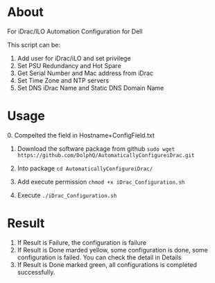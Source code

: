 <h1>About</h1>

For iDrac/ILO Automation Configuration for Dell

This script can be:
 1. Add user for iDrac/iLO and set privilege
 2. Set PSU Redundancy and Hot Spare
 3. Get Serial Number and Mac address from iDrac
 4. Set Time Zone and NTP servers
 5. Set DNS iDrac Name and Static DNS Domain Name


<h1>Usage</h1>
0. Compelted the field in Hostname+ConfigField.txt

1. Download the software package from github
`sudo wget https://github.com/DolphQ/AutomaticallyConfigureiDrac.git`

2. Into package
`cd AutomaticallyConfigureiDrac/`

3. Add execute permission
`chmod +x iDrac_Configuration.sh`

4. Execute
`./iDrac_Configuration.sh`

<h1>Result</h1>

1. If Result is Failure, the configuration is failure
2. If Result is Done marded yellow, some configuration is done, some configuration is failed. You can check the detail in Details
3. If Result is Done marked green, all configurations is completed successfully.
